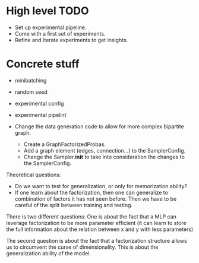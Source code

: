 
# High level TODO
- Set up experimental pipeline.
- Come with a first set of experiments.
- Refine and Iterate experiments to get insights.

# Concrete stuff
- minibatching
- random seed
- experimental config
- experimental pipelint


- Change the data generation code to allow for more complex bipartite graph.
    - Create a GraphFactorizedProbas.
    - Add a graph element (edges, connection...) to the SamplerConfig.
    - Change the Sampler.__init__ to take into consideration the changes to the SamplerConfig.


Theoretical questions:
- Do we want to test for generalization, or only for memorization ability?
- If one learn about the factorization, then one can generalize to combination of factors it has not seen before. Then we have to be careful of the split between training and testing.


There is two different questions:
One is about the fact that a MLP can leverage factorization to be more parameter efficient (it can learn to store the full information about the relation between x and y with less parameters)

The second question is about the fact that a factorization structure allows us to circumvent the curse of dimensionality. This is about the generalization ability of the model.
